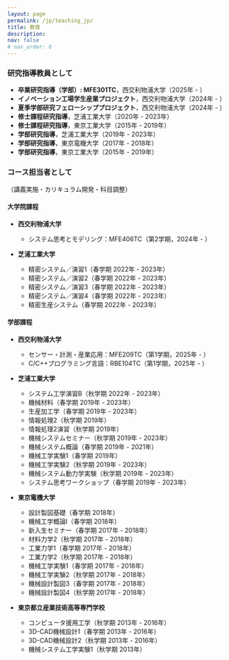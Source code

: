```yaml
---
layout: page
permalink: /jp/teaching_jp/
title: 教育
description:
nav: false
# nav_order: 6
---
```


### 研究指導教員として
- **卒業研究指導（学部）: MFE301TC**，西交利物浦大学（2025年 - ）
- **イノベーション工場学生産業プロジェクト**，西交利物浦大学（2024年 - ）
- **夏季学部研究フェローシッププロジェクト**，西交利物浦大学（2024年 - ）
- **修士課程研究指導**，芝浦工業大学（2020年 - 2023年）
- **修士課程研究指導**，東京工業大学（2015年 - 2019年）
- **学部研究指導**，芝浦工業大学（2019年 - 2023年）
- **学部研究指導**，東京電機大学（2017年 - 2018年）
- **学部研究指導**，東京工業大学（2015年 - 2019年）

### コース担当者として
（講義実施・カリキュラム開発・科目調整）

#### 大学院課程
- **西交利物浦大学**
  - システム思考とモデリング：MFE406TC（第2学期，2024年 - ）

- **芝浦工業大学**
  - 精密システム／演習1（春学期 2022年 - 2023年）
  - 精密システム／演習2（春学期 2022年 - 2023年）
  - 精密システム／演習3（春学期 2022年 - 2023年）
  - 精密システム／演習4（春学期 2022年 - 2023年）
  - 精密生産システム（春学期 2022年 - 2023年）

#### 学部課程
- **西交利物浦大学**
  - センサー・計測・産業応用：MFE209TC（第1学期，2025年 - ）
  - C/C++プログラミング言語：RBE104TC（第1学期，2025年 - ）

- **芝浦工業大学**
  - システム工学演習B（秋学期 2022年 - 2023年）
  - 機械材料（春学期 2019年 - 2023年）
  - 生産加工学（春学期 2019年 - 2023年）
  - 情報処理2（秋学期 2019年）
  - 情報処理2演習（秋学期 2019年）
  - 機械システムセミナー（秋学期 2019年 - 2023年）
  - 機械システム概論（春学期 2019年 - 2021年）
  - 機械工学実験1（春学期 2019年）
  - 機械工学実験2（秋学期 2019年 - 2023年）
  - 機械システム動力学実験（秋学期 2019年 - 2023年）
  - システム思考ワークショップ（春学期 2019年 - 2023年）

- **東京電機大学**
  - 設計製図基礎（春学期 2018年）
  - 機械工学概論I（春学期 2018年）
  - 新入生セミナー（春学期 2017年 - 2018年）
  - 材料力学2（秋学期 2017年 - 2018年）
  - 工業力学1（春学期 2017年 - 2018年）
  - 工業力学2（秋学期 2017年 - 2018年）
  - 機械工学実験1（春学期 2017年 - 2018年）
  - 機械工学実験2（秋学期 2017年 - 2018年）
  - 機械設計製図3（春学期 2017年 - 2018年）
  - 機械設計製図4（秋学期 2017年 - 2018年）

- **東京都立産業技術高等専門学校**
  - コンピュータ援用工学（秋学期 2013年 - 2016年）
  - 3D-CAD機械設計1（春学期 2013年 - 2016年）
  - 3D-CAD機械設計2（秋学期 2013年 - 2016年）
  - 機械システム工学実験1（秋学期 2013年）
